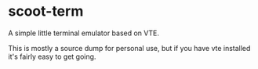 # scoot-term
A simple little terminal emulator based on VTE.

This is mostly a source dump for personal use, but if you have vte installed it's fairly easy to get going.
